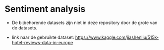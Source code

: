 # Sentiment analysis

- De bijbehorende datasets zijn niet in deze repository door de grote van de datasets.

- link naar de gebruikte dataset: 
https://www.kaggle.com/jiashenliu/515k-hotel-reviews-data-in-europe





